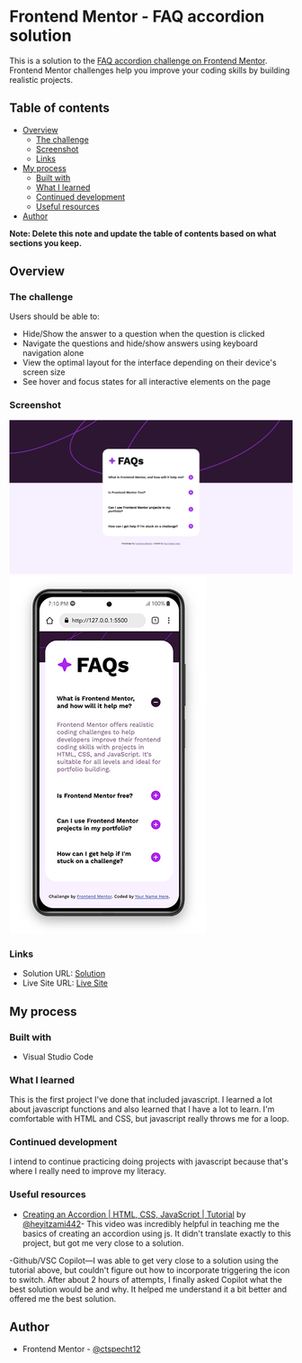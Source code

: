 # Frontend Mentor - FAQ accordion solution

This is a solution to the [FAQ accordion challenge on Frontend Mentor](https://www.frontendmentor.io/challenges/faq-accordion-wyfFdeBwBz). Frontend Mentor challenges help you improve your coding skills by building realistic projects.

## Table of contents

- [Overview](#overview)
  - [The challenge](#the-challenge)
  - [Screenshot](#screenshot)
  - [Links](#links)
- [My process](#my-process)
  - [Built with](#built-with)
  - [What I learned](#what-i-learned)
  - [Continued development](#continued-development)
  - [Useful resources](#useful-resources)
- [Author](#author)

**Note: Delete this note and update the table of contents based on what sections you keep.**

## Overview

### The challenge

Users should be able to:

- Hide/Show the answer to a question when the question is clicked
- Navigate the questions and hide/show answers using keyboard navigation alone
- View the optimal layout for the interface depending on their device's screen size
- See hover and focus states for all interactive elements on the page

### Screenshot

![](assets/images/FAQ-Accordion-Final-Desktop.png)
![](assets/images/FAQ-Accordion-Final-Mobile.jpg)

### Links

- Solution URL: [Solution](https://github.com/ctspecht12/FM-FAQ-Accordion)
- Live Site URL: [Live Site](https://ctspecht12.github.io/FM-FAQ-Accordion/)

## My process

### Built with

- Visual Studio Code

### What I learned

This is the first project I've done that included javascript. I learned a lot about javascript functions and also learned that I have a lot to learn. I'm comfortable with HTML and CSS, but javascript really throws me for a loop.

### Continued development

I intend to continue practicing doing projects with javascript because that's where I really need to improve my literacy.

### Useful resources

- [Creating an Accordion | HTML, CSS, JavaScript | Tutorial](https://www.youtube.com/watch?v=4w2bcqb25VQ&t=4s) by [@heyitzami442](https://www.youtube.com/@heyitzami442)- This video was incredibly helpful in teaching me the basics of creating an accordion using js. It didn't translate exactly to this project, but got me very close to a solution.

-Github/VSC Copilot—I was able to get very close to a solution using the tutorial above, but couldn't figure out how to incorporate triggering the icon to switch. After about 2 hours of attempts, I finally asked Copilot what the best solution would be and why. It helped me understand it a bit better and offered me the best solution.

## Author

- Frontend Mentor - [@ctspecht12](https://www.frontendmentor.io/profile/ctspecht12)
